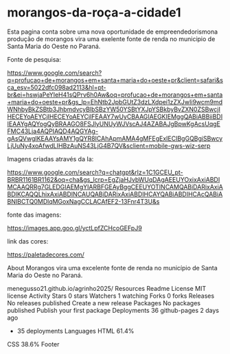 # morangos-da-roça-a-cidade1
Esta pagina conta sobre uma nova oportunidade de empreendedorismona produção de morangos vira uma exelente fonte de renda no municipio de Santa Maria do Oeste no Paraná.

Fonte de pesquisa:

https://www.google.com/search?q=profucao+de+morangos+em+santa+maria+do+oeste+pr&client=safari&sca_esv=5022dfc098ad2113&hl=pt-br&ei=hswjaPeYIeH41sQPrv6h0Aw&oq=profucao+de+morangos+em+santa+maria+do+oeste+pr&gs_lp=EhNtb2JpbGUtZ3dzLXdpei1zZXJwIi9wcm9mdWNhbyBkZSBtb3JhbmdvcyBlbSBzYW50YSBtYXJpYSBkbyBvZXN0ZSBwcjIHECEYoAEYCjIHECEYoAEYCjIFEAAY7wUyCBAAGIAEGKIEMggQABiABBiiBDIIEAAYgAQYogQyBRAAGO8FSJlyUNUyWJVscAJ4AZABAJgBpwKgAcsUqgEFMC43Lja4AQPIAQD4AQGYAg-gAsQVwgIKEAAYsAMY1gQYR8ICAhApmAMA4gMFEgExIECIBgGQBgiSBwcyLjUuNy4xoAfwdLIHBzAuNS43LjG4B7QV&sclient=mobile-gws-wiz-serp

Imagens criadas através da Ia:

https://www.google.com/search?q=chatgpt&rlz=1C1GCEU_pt-BRBR1161BR1162&oq=cha&gs_lcrp=EgZjaHJvbWUqDAgAEEUYOxixAxiABDIMCAAQRRg7GLEDGIAEMgYIARBFGEAyBggCEEUYOTINCAMQABiDARixAxiABDIKCAQQLhixAxiABDINCAUQABiDARixAxiABDIHCAYQABiABDIHCAcQABiABNIBCTQ0MDlqMGoxNagCCLACAfEF2-13Fnr4T3U&s

fonte das imagens:

https://images.app.goo.gl/yctLpfZCHcoGEFpJ9

link das cores:

https://paletadecores.com/

About
Morangos vira uma excelente fonte de renda no município de Santa Maria do Oeste no Paraná.

menegusso21.github.io/agrinho2025/
Resources
 Readme
License
 MIT license
 Activity
Stars
 0 stars
Watchers
 1 watching
Forks
 0 forks
Releases
No releases published
Create a new release
Packages
No packages published
Publish your first package
Deployments
36
 github-pages 2 days ago
+ 35 deployments
Languages
HTML
61.4%
 
CSS
38.6%
Footer
